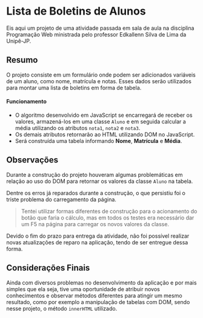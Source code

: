 # Lista de Boletins de Alunos

Eis aqui um projeto de uma atividade passada em sala de aula na disciplina Programação Web ministrada pelo professor Edkallenn Silva de Lima da Unipê-JP.  

## Resumo  

O projeto consiste em um formulário onde podem ser adicionados variáveis de um aluno, como nome, matrícula e notas. Esses dados serão utilizados para montar uma lista de boletins em forma de tabela.  

#### Funcionamento

* O algoritmo desenvolvido em JavaScript se encarregará de receber os valores, armazená-los em uma classe `Aluno` e em seguida calcular a média utilizando os atributos `nota1`, `nota2` e `nota3`.  
* Os demais atributos retornarão ao HTML utilizando DOM no JavaScript.  
* Será construída uma tabela informando **Nome**, **Matrícula** e **Média**.

## Observações

Durante a construção do projeto houveram algumas problemáticas em relação ao uso do DOM para retornar os valores da classe `Aluno` na tabela.  

Dentre os erros já reparados durante a construção, o que persistiu foi o triste problema do carregamento da página. 

>Tentei utilizar formas diferentes de construção para o acionamento do botão que faria o cálculo, mas em todos os testes era necessário dar um F5 na página para carregar os novos valores da classe.  

Devido o fim do prazo para entrega da atividade, não foi possível realizar novas atualizações de reparo na aplicação, tendo de ser entregue dessa forma.

## Considerações Finais

Ainda com diversos problemas no desenvolvimento da aplicação e por mais simples que ela seja, tive uma oportunidade de atribuir novos conhecimentos e observar métodos diferentes para atingir um mesmo resultado, como por exemplo a manipulação de tabelas com DOM, sendo nesse projeto, o método `innerHTML` utilizado.
